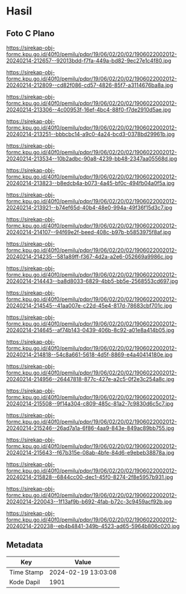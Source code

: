 # Hasil

## Foto C Plano

https://sirekap-obj-formc.kpu.go.id/40f0/pemilu/pdpr/19/06/02/20/02/1906022002012-20240214-212657--92013bdd-f7fa-449a-bd82-9ec27e1c4f80.jpg

https://sirekap-obj-formc.kpu.go.id/40f0/pemilu/pdpr/19/06/02/20/02/1906022002012-20240214-212809--cd82f086-cd57-4826-85f7-a3114676ba8a.jpg

https://sirekap-obj-formc.kpu.go.id/40f0/pemilu/pdpr/19/06/02/20/02/1906022002012-20240214-213306--4c00953f-16ef-4bc4-88f0-f7de2910d5ae.jpg

https://sirekap-obj-formc.kpu.go.id/40f0/pemilu/pdpr/19/06/02/20/02/1906022002012-20240214-213251--bbbcbc14-a9c0-4a24-bcd3-0378bd29961b.jpg

https://sirekap-obj-formc.kpu.go.id/40f0/pemilu/pdpr/19/06/02/20/02/1906022002012-20240214-213534--10b2adbc-90a8-4239-bb48-2347aa05568d.jpg

https://sirekap-obj-formc.kpu.go.id/40f0/pemilu/pdpr/19/06/02/20/02/1906022002012-20240214-213823--b8edcb4a-b073-4a45-bf0c-494fb04a0f5a.jpg

https://sirekap-obj-formc.kpu.go.id/40f0/pemilu/pdpr/19/06/02/20/02/1906022002012-20240214-213921--b74ef65d-40b4-48e0-994a-49f36f15d3c7.jpg

https://sirekap-obj-formc.kpu.go.id/40f0/pemilu/pdpr/19/06/02/20/02/1906022002012-20240214-214107--94f69e2f-beed-408c-b97b-b5853975f8af.jpg

https://sirekap-obj-formc.kpu.go.id/40f0/pemilu/pdpr/19/06/02/20/02/1906022002012-20240214-214235--581a89ff-f367-4d2a-a2e6-052669a9986c.jpg

https://sirekap-obj-formc.kpu.go.id/40f0/pemilu/pdpr/19/06/02/20/02/1906022002012-20240214-214443--ba8d8033-6829-4bb5-bb5e-2568553cd697.jpg

https://sirekap-obj-formc.kpu.go.id/40f0/pemilu/pdpr/19/06/02/20/02/1906022002012-20240214-214545--41aa007e-c22d-45e4-817d-78683cbf701c.jpg

https://sirekap-obj-formc.kpu.go.id/40f0/pemilu/pdpr/19/06/02/20/02/1906022002012-20240214-214645--af74b143-0439-406b-8c92-a01e8a414b05.jpg

https://sirekap-obj-formc.kpu.go.id/40f0/pemilu/pdpr/19/06/02/20/02/1906022002012-20240214-214818--54c8a661-5618-4d5f-8869-e4a40414180e.jpg

https://sirekap-obj-formc.kpu.go.id/40f0/pemilu/pdpr/19/06/02/20/02/1906022002012-20240214-214956--26447818-877c-427e-a2c5-0f2e3c254a8c.jpg

https://sirekap-obj-formc.kpu.go.id/40f0/pemilu/pdpr/19/06/02/20/02/1906022002012-20240214-215508--9f14a304-c809-485c-81a2-7c9830d6c5c7.jpg

https://sirekap-obj-formc.kpu.go.id/40f0/pemilu/pdpr/19/06/02/20/02/1906022002012-20240214-215246--26ad7a1a-6f86-4aa9-843e-849ac89bb755.jpg

https://sirekap-obj-formc.kpu.go.id/40f0/pemilu/pdpr/19/06/02/20/02/1906022002012-20240214-215643--f67b315e-08ab-4bfe-84d6-e9ebeb38878a.jpg

https://sirekap-obj-formc.kpu.go.id/40f0/pemilu/pdpr/19/06/02/20/02/1906022002012-20240214-215828--6844cc00-dec1-45f0-8274-2f8e5957b931.jpg

https://sirekap-obj-formc.kpu.go.id/40f0/pemilu/pdpr/19/06/02/20/02/1906022002012-20240214-220043--1f13af9b-b692-4fab-b72c-3c9459acf92b.jpg

https://sirekap-obj-formc.kpu.go.id/40f0/pemilu/pdpr/19/06/02/20/02/1906022002012-20240214-220238--eb4b4841-349b-4523-ad65-5964b806c020.jpg


## Metadata

| Key        | Value               |
| ---------- | ------------------- |
| Time Stamp | 2024-02-19 13:03:08 |
| Kode Dapil | 1901                |



